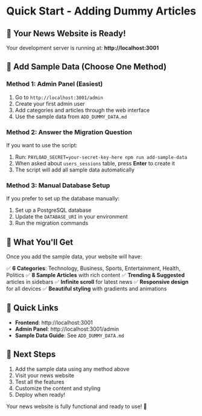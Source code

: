 # Quick Start - Adding Dummy Articles

## 🚀 Your News Website is Ready!

Your development server is running at: **http://localhost:3001**

## 📝 Add Sample Data (Choose One Method)

### Method 1: Admin Panel (Easiest)
1. Go to `http://localhost:3001/admin`
2. Create your first admin user
3. Add categories and articles through the web interface
4. Use the sample data from `ADD_DUMMY_DATA.md`

### Method 2: Answer the Migration Question
If you want to use the script:
1. Run: `PAYLOAD_SECRET=your-secret-key-here npm run add-sample-data`
2. When asked about `users_sessions` table, press **Enter** to create it
3. The script will add all sample data automatically

### Method 3: Manual Database Setup
If you prefer to set up the database manually:
1. Set up a PostgreSQL database
2. Update the `DATABASE_URI` in your environment
3. Run the migration commands

## 🎨 What You'll Get

Once you add the sample data, your website will have:

✅ **6 Categories**: Technology, Business, Sports, Entertainment, Health, Politics
✅ **8 Sample Articles** with rich content
✅ **Trending & Suggested** articles in sidebars
✅ **Infinite scroll** for latest news
✅ **Responsive design** for all devices
✅ **Beautiful styling** with gradients and animations

## 🔗 Quick Links

- **Frontend**: http://localhost:3001
- **Admin Panel**: http://localhost:3001/admin
- **Sample Data Guide**: See `ADD_DUMMY_DATA.md`

## 🎯 Next Steps

1. Add the sample data using any method above
2. Visit your news website
3. Test all the features
4. Customize the content and styling
5. Deploy when ready!

Your news website is fully functional and ready to use! 🎉

